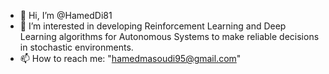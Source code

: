 - 👋 Hi, I’m @HamedDi81
- 👀 I’m interested in developing Reinforcement Learning and Deep Learning algorithms for Autonomous Systems to make reliable decisions in stochastic environments.
- 📫 How to reach me: "hamedmasoudi95@gmail.com"
